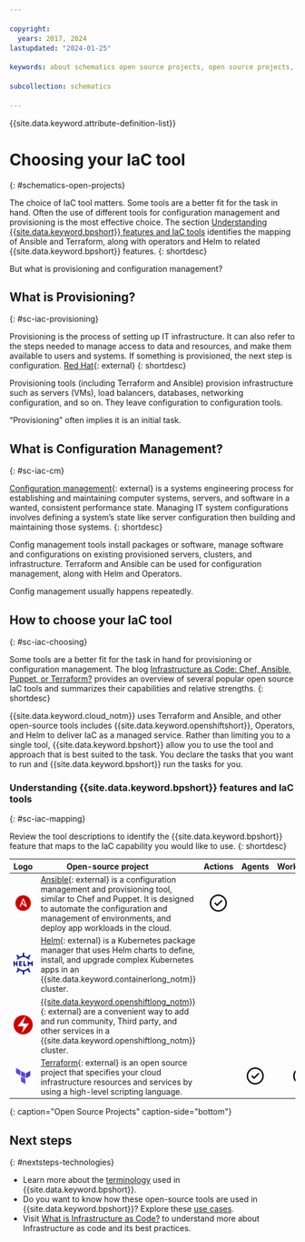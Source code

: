 ```yaml
---

copyright:
  years: 2017, 2024
lastupdated: "2024-01-25"

keywords: about schematics open source projects, open source projects, why use schematics, terraform template, schematics workspace

subcollection: schematics

---
```


{{site.data.keyword.attribute-definition-list}}

# Choosing your IaC tool  
{: #schematics-open-projects}

The choice of IaC tool matters. Some tools are a better fit for the task in hand. Often the use of different tools for configuration management and provisioning is the most effective choice. The section [Understanding {{site.data.keyword.bpshort}} features and IaC tools](/docs/schematics?topic=schematics-schematics-open-projects#sc-iac-mapping) identifies the mapping of Ansible and Terraform, along with operators and Helm to related {{site.data.keyword.bpshort}} features. 
{: shortdesc}

But what is provisioning and configuration management? 

## What is Provisioning?
{: #sc-iac-provisioning}

Provisioning is the process of setting up IT infrastructure. It can also refer to the steps needed to manage access to data and resources, and make them available to users and systems. If something is provisioned, the next step is configuration. [Red Hat](https://www.redhat.com/en/topics/automation/what-is-provisioning){: external} 
{: shortdesc}

Provisioning tools (including Terraform and Ansible) provision infrastructure such as servers (VMs), load balancers, databases, networking configuration, and so on. They leave configuration to configuration tools.

“Provisioning” often implies it is an initial task. 

## What is Configuration Management?
{: #sc-iac-cm}

[Configuration management](https://en.wikipedia.org/wiki/Configuration_management){: external} is a systems engineering process for establishing and maintaining computer systems, servers, and software in a wanted, consistent performance state. Managing IT system configurations involves defining a system’s state like server configuration then building and maintaining those systems. 
{: shortdesc}

Config management tools install packages or software, manage software and configurations on existing provisioned servers, clusters, and infrastructure. Terraform and Ansible can be used for configuration management, along with Helm and Operators. 

Config management usually happens repeatedly.

## How to choose your IaC tool
{: #sc-iac-choosing}

Some tools are a better fit for the task in hand for provisioning or configuration management. The blog [Infrastructure as Code: Chef, Ansible, Puppet, or Terraform?](https://www.ibm.com/blog/end-to-end-application-provisioning-with-ansible-and-terraform/) provides an overview of several popular open source IaC tools and summarizes their capabilities and relative strengths. 
{: shortdesc}

{{site.data.keyword.cloud_notm}} uses Terraform and Ansible, and other open-source tools includes {{site.data.keyword.openshiftshort}}, Operators, and Helm to deliver IaC as a managed service. Rather than limiting you to a single tool, {{site.data.keyword.bpshort}} allow you to use the tool and approach that is best suited to the task. You declare the tasks that you want to run and {{site.data.keyword.bpshort}} run the tasks for you.

### Understanding {{site.data.keyword.bpshort}} features and IaC tools
{: #sc-iac-mapping}

 Review the tool descriptions to identify the {{site.data.keyword.bpshort}} feature that maps to the IaC capability you would like to use. 
{: shortdesc}

|Logo|Open-source project &nbsp; &nbsp; &nbsp; &nbsp; &nbsp;  | Actions|  Agents| Workspaces| IBM&nbsp;Catalog|
|---|---|:--:|:--:|:--:|:--:|
|<img src="images/ansible.png" alt="Ansible" width="10" style="width: 50px; border-style: none"/>|[Ansible](https://www.ansible.com/){: external} is a configuration management and provisioning tool, similar to Chef and Puppet. It is designed to automate the configuration and management of environments, and deploy app workloads in the cloud. |<img src="images/checkmark.svg" alt="Check mark" width="30" style="width: 30px; border-style: none"/>| | |<img src="images/checkmark.svg" alt="Check mark" width="30" style="width: 30px; border-style: none"/>|
|<img src="images/helm.svg" alt="Helm" width="10" style="width: 50px; border-style: none"/>|[Helm](https://helm.sh/){: external} is a Kubernetes package manager that uses Helm charts to define, install, and upgrade complex Kubernetes apps in an {{site.data.keyword.containerlong_notm}} cluster.|| ||<img src="images/checkmark.svg" alt="Check mark" width="30" style="width: 30px; border-style: none"/>|
|<img src="images/operator.png" alt="Operators" width="10" style="width: 50px; border-style: none"/>|[{{site.data.keyword.openshiftlong_notm}}](https://www.redhat.com/en/technologies/cloud-computing/openshift/what-are-openshift-operators){: external} are a convenient way to add and run community, Third party, and other services in a {{site.data.keyword.openshiftlong_notm}} cluster. ||||<img src="images/checkmark.svg" alt="Check mark" width="30" style="width: 30px; border-style: none"/>|
|<img src="images/terraform.png" alt="Terraform" width="10" style="width: 50px; border-style: none"/>|[Terraform](https://www.terraform.io/){: external} is an open source project that specifies your cloud infrastructure resources and services by using a high-level scripting language.||<img src="images/checkmark.svg" alt="Check mark" width="30" style="width: 30px; border-style: none"/>|<img src="images/checkmark.svg" alt="Check mark" width="30" style="width: 30px; border-style: none"/>|
{: caption="Open Source Projects" caption-side="bottom"}

## Next steps
{: #nextsteps-technologies}

- Learn more about the [terminology](/docs/schematics?topic=schematics-sch-terms) used in {{site.data.keyword.bpshort}}.
- Do you want to know how these open-source tools are used in {{site.data.keyword.bpshort}}? Explore these [use cases](/docs/schematics?topic=schematics-how-it-works).
- Visit [What is Infrastructure as Code?](/docs/schematics?topic=schematics-infrastructure-as-code) to understand more about Infrastructure as code and its best practices. 

